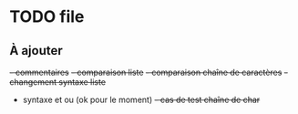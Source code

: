 # TODO file 

## À ajouter
~~- commentaires~~
~~- comparaison liste~~
~~- comparaison chaîne de caractères~~
~~- changement syntaxe liste~~
- syntaxe et ou (ok pour le moment)
~~- cas de test chaîne de char~~
